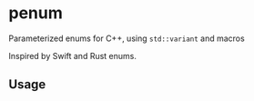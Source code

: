 # penum
Parameterized enums for C++, using `std::variant` and macros

Inspired by Swift and Rust enums.

## Usage
